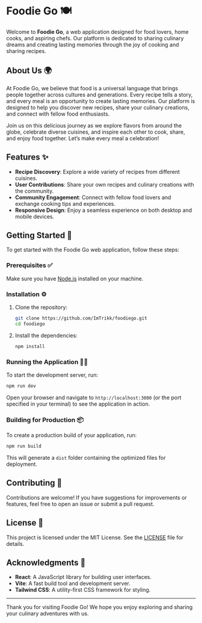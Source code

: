 # Foodie Go 🍽️

Welcome to **Foodie Go**, a web application designed for food lovers, home cooks, and aspiring chefs. Our platform is dedicated to sharing culinary dreams and creating lasting memories through the joy of cooking and sharing recipes.

## About Us 🌍

At Foodie Go, we believe that food is a universal language that brings people together across cultures and generations. Every recipe tells a story, and every meal is an opportunity to create lasting memories. Our platform is designed to help you discover new recipes, share your culinary creations, and connect with fellow food enthusiasts.

Join us on this delicious journey as we explore flavors from around the globe, celebrate diverse cuisines, and inspire each other to cook, share, and enjoy food together. Let’s make every meal a celebration!

## Features ✨

- **Recipe Discovery**: Explore a wide variety of recipes from different cuisines.
- **User Contributions**: Share your own recipes and culinary creations with the community.
- **Community Engagement**: Connect with fellow food lovers and exchange cooking tips and experiences.
- **Responsive Design**: Enjoy a seamless experience on both desktop and mobile devices.

## Getting Started 🚀

To get started with the Foodie Go web application, follow these steps:

### Prerequisites ✅

Make sure you have [Node.js](https://nodejs.org/) installed on your machine.

### Installation ⚙️

1. Clone the repository:
   ```bash
   git clone https://github.com/ImTrikk/foodiego.git
   cd foodiego
   ```

2. Install the dependencies:
   ```bash
   npm install
   ```

### Running the Application 🏃‍♂️

To start the development server, run:
```bash
npm run dev
```

Open your browser and navigate to `http://localhost:3000` (or the port specified in your terminal) to see the application in action.

### Building for Production 📦

To create a production build of your application, run:
```bash
npm run build
```

This will generate a `dist` folder containing the optimized files for deployment.

## Contributing 🤝

Contributions are welcome! If you have suggestions for improvements or features, feel free to open an issue or submit a pull request.

## License 📜

This project is licensed under the MIT License. See the [LICENSE](LICENSE) file for details.

## Acknowledgments 🙏

- **React**: A JavaScript library for building user interfaces.
- **Vite**: A fast build tool and development server.
- **Tailwind CSS**: A utility-first CSS framework for styling.

---

Thank you for visiting Foodie Go! We hope you enjoy exploring and sharing your culinary adventures with us.
